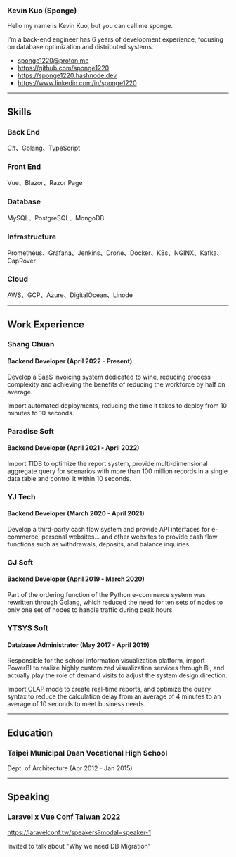 ### Kevin Kuo (Sponge)

Hello my name is Kevin Kuo, but you can call me sponge.

I'm a back-end engineer has 6 years of development experience, focusing on database optimization and distributed systems.

* sponge1220@proton.me
* https://github.com/sponge1220
* https://sponge1220.hashnode.dev
* https://www.linkedin.com/in/sponge1220
- - -

## Skills
### Back End
C#、Golang、TypeScript

### Front End
Vue、Blazor、Razor Page

### Database
MySQL、PostgreSQL、MongoDB

### Infrastructure
Prometheus、Grafana、Jenkins、Drone、Docker、K8s、NGINX、Kafka、CapRover

### Cloud
AWS、GCP、Azure、DigitalOcean、Linode

- - -
## Work Experience

### Shang Chuan
#### Backend Developer (April 2022 - Present)

Develop a SaaS invoicing system dedicated to wine, reducing process complexity and achieving the benefits of reducing the workforce by half on average.

Import automated deployments, reducing the time it takes to deploy from 10 minutes to 10 seconds.


### Paradise Soft
#### Backend Developer (April 2021 - April 2022)

Import TIDB to optimize the report system, provide multi-dimensional aggregate query for scenarios with more than 100 million records in a single data table and control it within 10 seconds.

### YJ Tech
#### Backend Developer (March 2020 - April 2021)

Develop a third-party cash flow system and provide API interfaces for e-commerce, personal websites... and other websites to provide cash flow functions such as withdrawals, deposits, and balance inquiries.

### GJ Soft
#### Backend Developer (April 2019 - March 2020)

Part of the ordering function of the Python e-commerce system was rewritten through Golang, which reduced the need for ten sets of nodes to only one set of nodes to handle traffic during peak hours.

### YTSYS Soft
#### Database Administrator (May 2017 - April 2019)

Responsible for the school information visualization platform, import PowerBI to realize highly customized visualization services through BI, and actually play the role of demand visits to adjust the system design direction.

Import OLAP mode to create real-time reports, and optimize the query syntax to reduce the calculation delay from an average of 4 minutes to an average of 10 seconds to meet business needs.

- - -
## Education
### Taipei Municipal Daan Vocational High School
Dept. of Architecture (Apr 2012 - Jan 2015)

- - -
## Speaking
### Laravel x Vue Conf Taiwan 2022
https://laravelconf.tw/speakers?modal=speaker-1

Invited to talk about "Why we need DB Migration"

